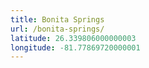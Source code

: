 ```yaml
---
title: Bonita Springs
url: /bonita-springs/
latitude: 26.339806000000003
longitude: -81.77869720000001
---
```


